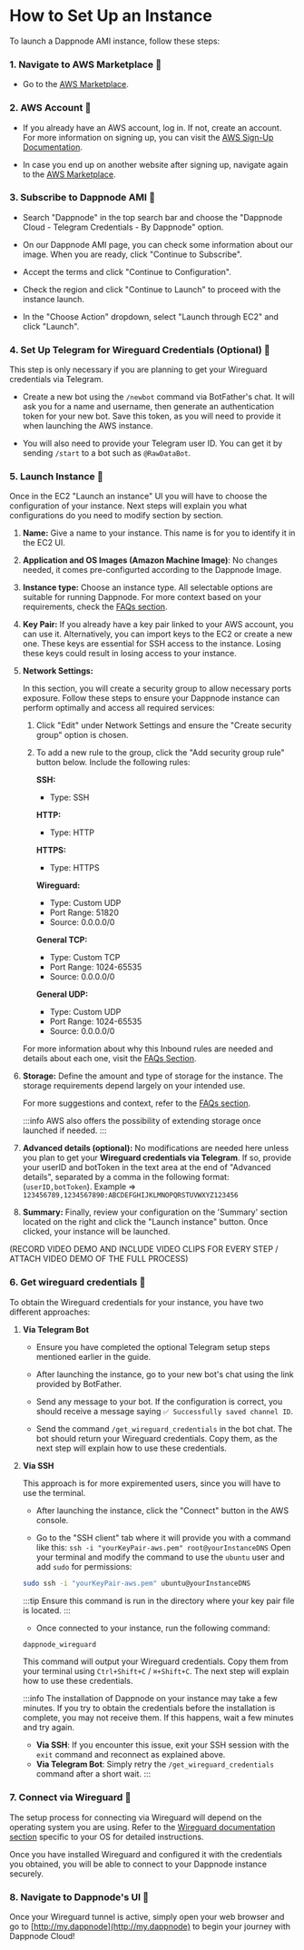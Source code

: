 # How to Set Up an Instance

To launch a Dappnode AMI instance, follow these steps:

### 1. **Navigate to AWS Marketplace** 🧭

- Go to the [AWS Marketplace](https://aws.amazon.com/marketplace/).

### 2. **AWS Account** 👤

- If you already have an AWS account, log in. If not, create an account. For more information on signing up, you can visit the [AWS Sign-Up Documentation](https://docs.aws.amazon.com/SetUp/latest/UserGuide/setup-AWSsignup.html).

- In case you end up on another website after signing up, navigate again to the [AWS Marketplace](https://aws.amazon.com/marketplace/).

### 3. **Subscribe to Dappnode AMI** 📀

- Search "Dappnode" in the top search bar and choose the "Dappnode Cloud - Telegram Credentials - By Dappnode" option.

- On our Dappnode AMI page, you can check some information about our image. When you are ready, click "Continue to Subscribe".

- Accept the terms and click "Continue to Configuration".

- Check the region and click "Continue to Launch" to proceed with the instance launch.

- In the "Choose Action" dropdown, select "Launch through EC2" and click "Launch".

### 4. **Set Up Telegram for Wireguard Credentials (Optional)** 💬

This step is only necessary if you are planning to get your Wireguard credentials via Telegram.

- Create a new bot using the `/newbot` command via BotFather's chat. It will ask you for a name and username, then generate an authentication token for your new bot. Save this token, as you will need to provide it when launching the AWS instance.

- You will also need to provide your Telegram user ID. You can get it by sending `/start` to a bot such as `@RawDataBot`.

### 5. **Launch Instance** 🚀

Once in the EC2 "Launch an instance" UI you will have to choose the configuration of your instance. Next steps will explain you what configurations do you need to modify section by section.

1.  **Name:** Give a name to your instance. This name is for you to identify it in the EC2 UI.

2.  **Application and OS Images (Amazon Machine Image)**: No changes needed, it comes pre-configurted according to the Dappnode Image.

3.  **Instance type:** Choose an instance type. All selectable options are suitable for running Dappnode. For more context based on your requirements, check the [FAQs section](/docs/user/dappnode-cloud/providers/aws/faqs).

4.  **Key Pair:** If you already have a key pair linked to your AWS account, you can use it. Alternatively, you can import keys to the EC2 or create a new one. These keys are essential for SSH access to the instance. Losing these keys could result in losing access to your instance.

5.  **Network Settings:**

    In this section, you will create a security group to allow necessary ports exposure. Follow these steps to ensure your Dappnode instance can perform optimally and access all required services:

    1. Click "Edit" under Network Settings and ensure the "Create security group" option is chosen.

    2. To add a new rule to the group, click the "Add security group rule" button below. Include the following rules:

       **SSH:**

       - Type: SSH

       **HTTP:**

       - Type: HTTP

       **HTTPS:**

       - Type: HTTPS

       **Wireguard:**

       - Type: Custom UDP
       - Port Range: 51820
       - Source: 0.0.0.0/0

       **General TCP:**

       - Type: Custom TCP
       - Port Range: 1024-65535
       - Source: 0.0.0.0/0

       **General UDP:**

       - Type: Custom UDP
       - Port Range: 1024-65535
       - Source: 0.0.0.0/0

    For more information about why this Inbound rules are needed and details about each one, visit the [FAQs Section](/docs/user/dappnode-cloud/providers/aws/faqs).

6.  **Storage:** Define the amount and type of storage for the instance. The storage requirements depend largely on your intended use.

    For more suggestions and context, refer to the [FAQs section](/docs/user/dappnode-cloud/providers/aws/faqs).

    :::info
    AWS also offers the possibility of extending storage once launched if needed.
    :::

7.  **Advanced details (optional):** No modifications are needed here unless you plan to get your **Wireguard credentials via Telegram**. If so, provide your userID and botToken in the text area at the end of "Advanced details", separated by a comma in the following format: (`userID,botToken`).
    Example => `123456789,1234567890:ABCDEFGHIJKLMNOPQRSTUVWXYZ123456`

8.  **Summary:** Finally, review your configuration on the 'Summary' section located on the right and click the "Launch instance" button. Once clicked, your instance will be launched.

(RECORD VIDEO DEMO AND INCLUDE VIDEO CLIPS FOR EVERY STEP / ATTACH VIDEO DEMO OF THE FULL PROCESS)

### 6. **Get wireguard credentials** 🔐

To obtain the Wireguard credentials for your instance, you have two different approaches:

1.  **Via Telegram Bot**

    - Ensure you have completed the optional Telegram setup steps mentioned earlier in the guide.

    - After launching the instance, go to your new bot's chat using the link provided by BotFather.

    - Send any message to your bot. If the configuration is correct, you should receive a message saying `✅ Successfully saved channel ID`.

    - Send the command `/get_wireguard_credentials` in the bot chat. The bot should return your Wireguard credentials. Copy them, as the next step will explain how to use these credentials.

2.  **Via SSH**

    This approach is for more expiremented users, since you will have to use the terminal.

    - After launching the instance, click the "Connect" button in the AWS console.

    - Go to the "SSH client" tab where it will provide you with a command like this:
      `ssh -i "yourKeyPair-aws.pem" root@yourInstanceDNS`
      Open your terminal and modify the command to use the `ubuntu` user and add `sudo` for permissions:

    ```sh
    sudo ssh -i "yourKeyPair-aws.pem" ubuntu@yourInstanceDNS
    ```

    :::tip
    Ensure this command is run in the directory where your key pair file is located.
    :::

    - Once connected to your instance, run the following command:

    ```sh
    dappnode_wireguard
    ```

    This command will output your Wireguard credentials. Copy them from your terminal using `Ctrl+Shift+C` / `⌘+Shift+C`. The next step will explain how to use these credentials.

    :::info
    The installation of Dappnode on your instance may take a few minutes. If you try to obtain the credentials before the installation is complete, you may not receive them. If this happens, wait a few minutes and try again.

    - **Via SSH**: If you encounter this issue, exit your SSH session with the `exit` command and reconnect as explained above.
    - **Via Telegram Bot**: Simply retry the `/get_wireguard_credentials` command after a short wait.
      :::

### 7. **Connect via Wireguard** 🔌

The setup process for connecting via Wireguard will depend on the operating system you are using. Refer to the [Wireguard documentation section](/docs/user/access-your-dappnode/vpn/wireguard.md#2-installing-wireguard-client) specific to your OS for detailed instructions.

Once you have installed Wireguard and configured it with the credentials you obtained, you will be able to connect to your Dappnode instance securely.

### 8. **Navigate to Dappnode's UI** 🏁

Once your Wireguard tunnel is active, simply open your web browser and go to [http://my.dappnode](http://my.dappnode) to begin your journey with Dappnode Cloud!
